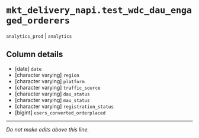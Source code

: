 # `mkt_delivery_napi.test_wdc_dau_engaged_orderers`
`analytics_prod` | `analytics`

## Column details
* [date]      `date`
* [character varying] `region`
* [character varying] `platform`
* [character varying] `traffic_source`
* [character varying] `dau_status`
* [character varying] `mau_status`
* [character varying] `registration_status`
* [bigint]    `users_converted_orderplaced`

-------------------------------------------------------------------------------
*Do not make edits above this line.*
